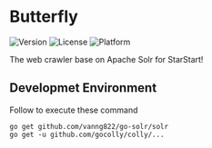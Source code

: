 # Butterfly

![Version](https://img.shields.io/badge/v1-OpenSource-3300AA.svg) ![License](https://img.shields.io/badge/license-MPL--2.0-FF6600.svg) ![Platform](https://img.shields.io/badge/base_on-StarStart!-11BAFF.svg)

The web crawler base on Apache Solr for StarStart!

## Developmet Environment

Follow to execute these command

    go get github.com/vanng822/go-solr/solr
    go get -u github.com/gocolly/colly/...
